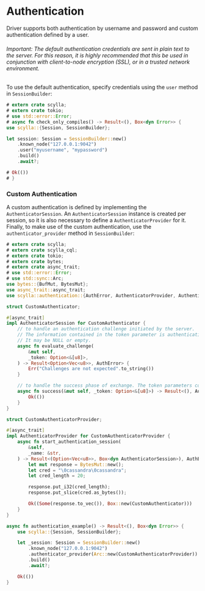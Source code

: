 # Authentication

Driver supports both authentication by username and password and custom authentication defined by a user.
###### Important: The default authentication credentials are sent in plain text to the server. For this reason, it is highly recommended that this be used in conjunction with client-to-node encryption (SSL), or in a trusted network environment.

To use the default authentication, specify credentials using the `user` method in `SessionBuilder`:

```rust
# extern crate scylla;
# extern crate tokio;
# use std::error::Error;
# async fn check_only_compiles() -> Result<(), Box<dyn Error>> {
use scylla::{Session, SessionBuilder};

let session: Session = SessionBuilder::new()
    .known_node("127.0.0.1:9042")
    .user("myusername", "mypassword")
    .build()
    .await?;

# Ok(())
# }
```
 ### Custom Authentication

A custom authentication is defined by implementing the `AuthenticatorSession`.
An `AuthenticatorSession` instance is created per session, so it is also necessary to define a `AuthenticatorProvider` for it.
Finally, to make use of the custom authentication, use the `authenticator_provider` method in `SessionBuilder`:

```rust
# extern crate scylla;
# extern crate scylla_cql;
# extern crate tokio;
# extern crate bytes;
# extern crate async_trait;
# use std::error::Error;
# use std::sync::Arc;
use bytes::{BufMut, BytesMut};
use async_trait::async_trait;
use scylla::authentication::{AuthError, AuthenticatorProvider, AuthenticatorSession};

struct CustomAuthenticator;

#[async_trait]
impl AuthenticatorSession for CustomAuthenticator {
    // to handle an authentication challenge initiated by the server.
    // The information contained in the token parameter is authentication protocol specific.
    // It may be NULL or empty. 
    async fn evaluate_challenge(
        &mut self,
        _token: Option<&[u8]>,
    ) -> Result<Option<Vec<u8>>, AuthError> {
        Err("Challenges are not expected".to_string())
    }

    // to handle the success phase of exchange. The token parameters contain information that may be used to finalize the request.
    async fn success(&mut self, _token: Option<&[u8]>) -> Result<(), AuthError> {
        Ok(())
    }
}

struct CustomAuthenticatorProvider;

#[async_trait]
impl AuthenticatorProvider for CustomAuthenticatorProvider {
    async fn start_authentication_session(
        &self,
        _name: &str,
    ) -> Result<(Option<Vec<u8>>, Box<dyn AuthenticatorSession>), AuthError> {
        let mut response = BytesMut::new();
        let cred = "\0cassandra\0cassandra";
        let cred_length = 20;

        response.put_i32(cred_length);
        response.put_slice(cred.as_bytes());

        Ok((Some(response.to_vec()), Box::new(CustomAuthenticator)))
    }
}

async fn authentication_example() -> Result<(), Box<dyn Error>> {
    use scylla::{Session, SessionBuilder};

    let _session: Session = SessionBuilder::new()
        .known_node("127.0.0.1:9042")
        .authenticator_provider(Arc::new(CustomAuthenticatorProvider))
        .build()
        .await?;

    Ok(())
}
```
